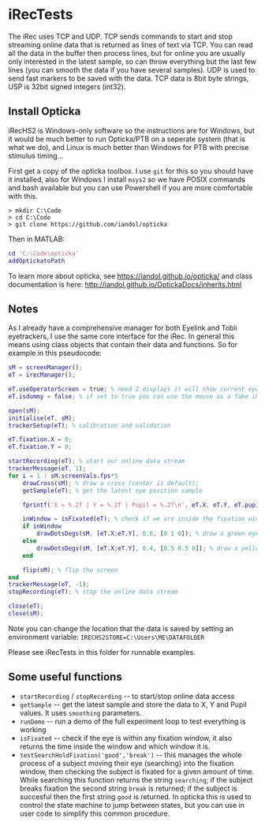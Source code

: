 # iRecTests

The iRec uses TCP and UDP. TCP sends commands to start and stop streaming online data that is returned as lines of text via TCP. You can read all the data in the buffer then process lines, but for online you are usually only interested in the latest sample, so can throw everything but the last few lines (you can smooth the data if you have several samples). UDP is used to send fast markers to be saved with the data. TCP data is 8bit byte strings, USP is 32bit signed integers (int32).

## Install Opticka

iRecHS2 is Windows-only software so the instructions are for Windows, but it would be much better to run Opticka/PTB on a seperate system (that is what we do), and Linux is much better than Windows for PTB with precise stimulus timing...

First get a copy of the opticka toolbox. I use `git` for this so you should have it installed, also for Windows I install `msys2` so we have POSIX commands and bash available but you can use Powershell if you are more comfortable with this.

```shell transcript
> mkdir C:\Code
> cd C:\Code
> git clone https://github.com/iandol/opticka
```

Then in MATLAB:

```matlab
cd 'C:\Code\opticka'
addOptickatoPath
```

To learn more about opticka, see https://iandol.github.io/opticka/ and class documentation is here: http://iandol.github.io/OptickaDocs/inherits.html 

## Notes

As I already have a comprehensive manager for both Eyelink and Tobii eyetrackers, I use the same core interface for the iRec. In general this means using class objects that contain their data and functions. So for example in this pseudocode:

```matlab
sM = screenManager();
eT = irecManager();

eT.useOperatorScreen = true; % need 2 displays it will show current eye position on experimenter machine
eT.isdummy = false; % if set to true you can use the mouse as a fake iRec, useful for debugging...

open(sM);
initialise(eT, sM);
trackerSetup(eT); % calibration and validation

eT.fixation.X = 0;
eT.fixation.Y = 0;

startRecording(eT); % start our online data stream
trackerMessage(eT, 1);
for i = 1 : sM.screenVals.fps*5
    drawCross(sM); % draw a cross (center is default);
    getSample(eT); % get the latest eye position sample

    fprintf('X = %.2f | Y = %.2f | Pupil = %.2f\n', eT.X, eT.Y, eT.pupil);

    inWindow = isFixated(eT); % check if we are inside the fixation window
    if inWindow
        drawDotsDegs(sM, [eT.X;eT.Y], 0.6, [0 1 0]); % draw a green eye position dot
    else
        drawDotsDegs(sM, [eT.X;eT.Y], 0.4, [0.5 0.5 0]); % draw a yellow eye position dot
    end

    flip(sM); % flip the screen
end
trackerMessage(eT, -1);
stopRecording(eT); % stop the online data stream

close(eT);
close(sM);
```

Note you can change the location that the data is saved by setting an environment variable: `IRECHS2STORE=C:\Users\ME\DATAFOLDER`

Please see iRecTests in this folder for runnable examples.

## Some useful functions

- `startRecording` / `stopRecording` -- to start/stop online data access
- `getSample` -- get the latest sample and store the data to X, Y and Pupil values. It uses `smoothing` parameters.
- `runDemo` -- run a demo of the full experiment loop to test everything is working
- `isFixated` -- check if the eye is within any fixation window, it also returns the time inside the window and which window it is.
- `testSearchHoldFixation('good','break')` -- this manages the whole process of a subject moving their eye (searching) into the fixation window, then checking the subject is fixated for a given amount of time. While searching this function returns the string `searching`; if the subject breaks fixation the second string `break` is returned; if the subject is succesful then the first string `good` is returned. In opticka this is used to control the state machine to jump between states, but you can use in user code to simplify this common procedure.


